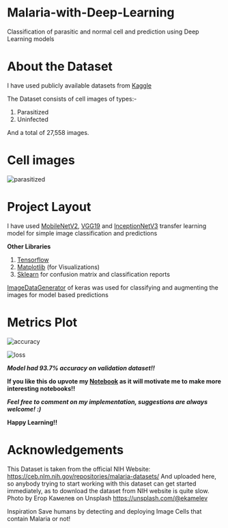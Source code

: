 # Malaria-with-Deep-Learning
Classification of parasitic and normal cell and prediction using Deep Learning models

# About the Dataset
I have used publicly available datasets from [Kaggle](https://www.kaggle.com/iarunava/cell-images-for-detecting-malaria)

The Dataset consists of cell images of types:-
1. Parasitized
2. Uninfected

And a total of 27,558 images.
# Cell images

![parasitized](https://www.kaggleusercontent.com/kf/38019995/eyJhbGciOiJkaXIiLCJlbmMiOiJBMTI4Q0JDLUhTMjU2In0..ci9NK3FUepZwRjYXra-tPQ.9vgHR-WpY2BbjkbACV3npShfZsbr4gB6yW76O1iMisZRMkxJ_B1ZeVzlVOT5ebnITCiU2hq2fVNKJPEGMkD5u0qhVlohHHwnP-4Z_yxcpoONAPhq7mAcQcSb2VOO4Fci2LBJPWWvAX61CF0K5-cZfD7ATcNX0qCZAOlQyUtt7AyGwqR5VmnDjTE5GuXruHTFIy3t-tsqnaLCYR2rMYEdKf3Pvm54g5laOjSuiytVsZDRiIxBPu1x_Y_1_22DIkB90MJvBQsLbCRh17xHrIaKlZQIA6QNGAf8w-ERdeAF0wBKCRVA8OzDntSElVGYRirVAOUAl2uxoq6aYg0pqoTGWXt3AilwsL_-agkpIItk-HDlReFe-XEzUIr8Hnb2jhnONV8jNzFvzMQIyFaAUdYIr6Myf3AyAETbbQDtP9xOEzcADObC_GIywjouEKaam9EV_xBpYnYPWkXA-77r5jA4D72RFYf_uXsk_bXY9ngxQSLO-Cjf4s3_jYzkM4Mcm1jt6SJsY33kVaNqY2Cc-_T_xzyPr9nXOZ4WMQKKHW0ufxWwu-wstd2DECpFA3UUqRxIVy9QOqzXUaQ3iX5XmyahAlyTjOCx19mvgJ_wlHiT5_njwdGhClocCBm8xC4xF08ev0p0_ESFIAkUpo9x8tseVjZ1t_ZOmh6wo5Gsoi9_E1V1IHP9134-Uw2dr6gzEBu7.c3F46bAKP-_yj9H2xuDmYQ/__results___files/__results___9_1.png)

# Project Layout
I have used [MobileNetV2](https://keras.io/api/applications/mobilenet/), [VGG19](https://keras.io/api/applications/vgg/) and [InceptionNetV3](https://keras.io/api/applications/inceptionv3/) transfer learning model for simple image classification and predictions

**Other Libraries**
1. [Tensorflow](https://tensorflow.org/)
2. [Matplotlib](https://matplotlib.org/) (for Visualizations)
3. [Sklearn](https://scikit-learn.org/stable/) for confusion matrix and classification reports

[ImageDataGenerator](https://keras.io/api/preprocessing/image/) of keras was used for classifying and augmenting the images for model based predictions

# Metrics Plot

![accuracy](https://www.kaggleusercontent.com/kf/38874612/eyJhbGciOiJkaXIiLCJlbmMiOiJBMTI4Q0JDLUhTMjU2In0..Uc-3f3emAAD4R1zPyopoOA.KVYlR7K-L5R1PQbD98aei7rFzlaoUOVOcalJgifLVHzL76iktj_YTFyuCls0lhoHt_q5JzWYyTHwgINMXlifG83_vvAFbrS9Q0ZWe1UbXXOEDzjPdVDmBtyxTyQLY7EtDva2P1muxKnadXIxUCbqhGuR7p2mvuD9J0ouPcShUEu79jwlC6hoZLIE-cAG9_MyReI6gsIffIxgW6OgwISRRL4mfvSdwdsqXjxTiEqjvOuzLlReAWMTrXfnzAZrC9VNtp3r29ZGcAoKF51iQHFaDTi5ejQ3KLFGk9Wd-hEdbN4GPv52JbtjQ53oxbkCpAVN1hwCVnAQI3NUaqDGDpct9uJcbyZEv-eyWEu0K-G2tV3_3oMzo6npycUxbzckytBoqFHMrlKn40mMKp6vw-Dag5kna17VkE9kalWQ8UP5WOxp1fga531lq_HXFFrmRgmRGO-Ts5pImAyFXUfbX_McVTdAfH_77jc-u6ay_IJvT0RVf8HfmEz0NBrN1AS1_m7jn-c6whW_Mnmr95e3yKDiAnaylzzDVIXYuOxrpN4YTdS0j8YwxdqRwJwm6-OEWaGktm1KASQKvQOXQXQ0lcXirhStC4j71Igw7vNtDTqL5dXQb42KEktzuW1J0DhWWDsKecCNVIBYouGEaQLpBv6j5upUZq51i08X7AcDZhJHjGM954nt1AXyx3WYZFpXGjfL.-yYO21VqqLIB5DNt9cfafQ/__results___files/__results___61_0.png)

![loss](https://www.kaggleusercontent.com/kf/38019995/eyJhbGciOiJkaXIiLCJlbmMiOiJBMTI4Q0JDLUhTMjU2In0..ci9NK3FUepZwRjYXra-tPQ.9vgHR-WpY2BbjkbACV3npShfZsbr4gB6yW76O1iMisZRMkxJ_B1ZeVzlVOT5ebnITCiU2hq2fVNKJPEGMkD5u0qhVlohHHwnP-4Z_yxcpoONAPhq7mAcQcSb2VOO4Fci2LBJPWWvAX61CF0K5-cZfD7ATcNX0qCZAOlQyUtt7AyGwqR5VmnDjTE5GuXruHTFIy3t-tsqnaLCYR2rMYEdKf3Pvm54g5laOjSuiytVsZDRiIxBPu1x_Y_1_22DIkB90MJvBQsLbCRh17xHrIaKlZQIA6QNGAf8w-ERdeAF0wBKCRVA8OzDntSElVGYRirVAOUAl2uxoq6aYg0pqoTGWXt3AilwsL_-agkpIItk-HDlReFe-XEzUIr8Hnb2jhnONV8jNzFvzMQIyFaAUdYIr6Myf3AyAETbbQDtP9xOEzcADObC_GIywjouEKaam9EV_xBpYnYPWkXA-77r5jA4D72RFYf_uXsk_bXY9ngxQSLO-Cjf4s3_jYzkM4Mcm1jt6SJsY33kVaNqY2Cc-_T_xzyPr9nXOZ4WMQKKHW0ufxWwu-wstd2DECpFA3UUqRxIVy9QOqzXUaQ3iX5XmyahAlyTjOCx19mvgJ_wlHiT5_njwdGhClocCBm8xC4xF08ev0p0_ESFIAkUpo9x8tseVjZ1t_ZOmh6wo5Gsoi9_E1V1IHP9134-Uw2dr6gzEBu7.c3F46bAKP-_yj9H2xuDmYQ/__results___files/__results___16_1.png)

***Model had 93.7% accuracy on validation dataset!!***

**If you like this do upvote my [Notebook](https://www.kaggle.com/digvijayyadav/malaria-and-simple-deep-learning) as it will motivate me to make more interesting notebooks!!**

***Feel free to comment on my implementation, suggestions are always welcome! :)***

**Happy Learning!!**
# Acknowledgements
This Dataset is taken from the official NIH Website: https://ceb.nlm.nih.gov/repositories/malaria-datasets/
And uploaded here, so anybody trying to start working with this dataset can get started immediately, as to download the
dataset from NIH website is quite slow.
Photo by Егор Камелев on Unsplash
https://unsplash.com/@ekamelev

Inspiration
Save humans by detecting and deploying Image Cells that contain Malaria or not!
